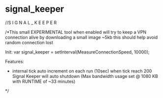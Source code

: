 # signal_keeper
//S I G N A L _ K E E P E R

/*This small EXPERIMENTAL tool when enabled will try to keep a VPN connection alive by
  downloading a small image ~5kb this should help avoid random connection lost

  Init: var signal_keeper = setInterval(MeasureConnectionSpeed, 10000);

  Features:
  - internal tick auto increment on each run (10sec) when tick reach 200 Signal Keeper will auto shutdown
    (Max bandwidth usage set @ 1080 KB with RUNTIME of ~33 minutes)

*/
